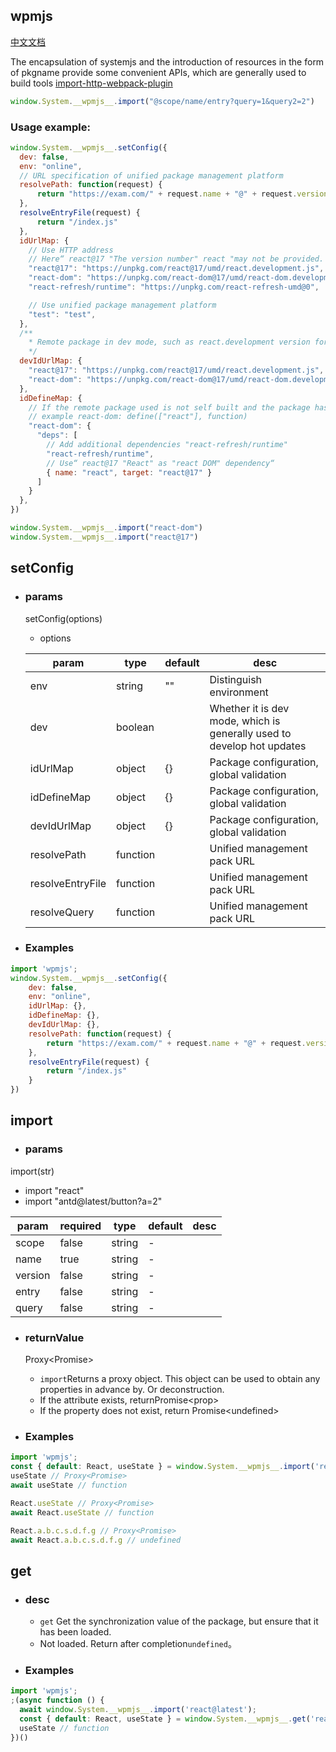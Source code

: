 ## wpmjs

[中文文档](https://github.com/wpmjs/wpmjs/tree/main/wpmjs/doc/chinese)

The encapsulation of systemjs and the introduction of resources in the form of pkgname provide some convenient APIs, which are generally used to build tools [import-http-webpack-plugin](https://www.npmjs.com/package/import-http-webpack-plugin)

``` js
window.System.__wpmjs__.import("@scope/name/entry?query=1&query2=2")
```

### Usage example:
``` js
window.System.__wpmjs__.setConfig({
  dev: false,
  env: "online",
  // URL specification of unified package management platform
  resolvePath: function(request) {
      return "https://exam.com/" + request.name + "@" + request.version
  },
  resolveEntryFile(request) {
      return "/index.js"
  },
  idUrlMap: {
    // Use HTTP address
    // Here“ react@17 "The version number" react "may not be provided. If there are multiple versions at the same time, the" Id "with the version number can be used to distinguish
    "react@17": "https://unpkg.com/react@17/umd/react.development.js",
    "react-dom": "https://unpkg.com/react-dom@17/umd/react-dom.development.js",
    "react-refresh/runtime": "https://unpkg.com/react-refresh-umd@0",

    // Use unified package management platform
    "test": "test",
  },
  /**
    * Remote package in dev mode, such as react.development version for hot update during development
    */
  devIdUrlMap: {
    "react@17": "https://unpkg.com/react@17/umd/react.development.js",
    "react-dom": "https://unpkg.com/react-dom@17/umd/react-dom.development.js",
  },
  idDefineMap: {
    // If the remote package used is not self built and the package has dependencies, you need to configure dependency mapping here
    // example react-dom: define(["react"], function)
    "react-dom": {
      "deps": [
        // Add additional dependencies "react-refresh/runtime"
        "react-refresh/runtime",
        // Use“ react@17 "React" as "react DOM" dependency“
        { name: "react", target: "react@17" }
      ]
    }
  },
})

window.System.__wpmjs__.import("react-dom")
window.System.__wpmjs__.import("react@17")
```

<!--|  dev | boolean  | false | 是否是开发模式 | 目前一般由插件自动开启, 用于开发模式热更新 |-->

## setConfig
+ ### params
  setConfig(options)
  * options

  |  param   | type | default  | desc  |
  |  ----  | ----  |----  | ----  |
  |  env | string  | "" | Distinguish environment |
  |  dev | boolean  |  | Whether it is dev mode, which is generally used to develop hot updates |
  |  idUrlMap | object  | {} | Package configuration, global validation |
  |  idDefineMap | object  | {} | Package configuration, global validation |
  |  devIdUrlMap | object  | {} | Package configuration, global validation |
  | resolvePath | function | | Unified management pack URL |
  | resolveEntryFile | function | | Unified management pack URL |
  | resolveQuery | function | | Unified management pack URL |


+ ### Examples
```js
import 'wpmjs';
window.System.__wpmjs__.setConfig({
    dev: false,
    env: "online",
    idUrlMap: {},
    idDefineMap: {},
    devIdUrlMap: {},
    resolvePath: function(request) {
        return "https://exam.com/" + request.name + "@" + request.version
    },
    resolveEntryFile(request) {
        return "/index.js"
    }
})

```

## import
+ ### params
import(str)
  * import "react"
  * import "antd@latest/button?a=2"

| param          | required  | type     | default   | desc               |
|----------------|------|---------|---------|------------------|
| scope    | false    | string  | -     |  |
| name    | true    | string  | -     |                |
| version      | false    | string | - |  |
| entry      | false    | string | - |  |
| query      | false    | string | - |  |

+ ### returnValue
  Proxy\<Promise\>
  * `import`Returns a proxy object. This object can be used to obtain any properties in advance by. Or deconstruction.
  * If the attribute exists, returnPromise\<prop\>
  * If the property does not exist, return Promise\<undefined\>


+ ### Examples
``` jsx
import 'wpmjs';
const { default: React, useState } = window.System.__wpmjs__.import('react@latest');
useState // Proxy<Promise>
await useState // function

React.useState // Proxy<Promise>
await React.useState // function

React.a.b.c.s.d.f.g // Proxy<Promise>
await React.a.b.c.s.d.f.g // undefined
```

## get
+ ### desc
  * `get` Get the synchronization value of the package, but ensure that it has been loaded.
  * Not loaded. Return after completion`undefined`。
+ ### Examples
``` jsx
import 'wpmjs';
;(async function () {
  await window.System.__wpmjs__.import('react@latest');
  const { default: React, useState } = window.System.__wpmjs__.get('react@latest')
  useState // function
})()
```
